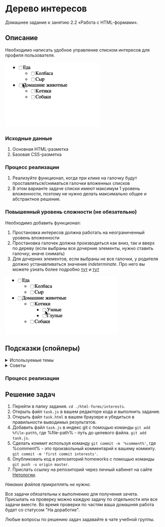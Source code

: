 # Дерево интересов

Домашнее задание к занятию 2.2 «Работа с HTML-формами».

## Описание 

Необходимо написать удобное управление списком интересов для профиля пользователя.

![Demo](./demo.gif)

### Исходные данные

1. Основная HTML-разметка
2. Базовая CSS-разметка

### Процесс реализации

1. Реализуйте функционал, когда при клике на галочку будут проставляться/сниматься
галочки вложенных списков
2. В этом варианте задаче списки имеют максимум 1 уровень вложенности, поэтому
не нужно делать максимально общее и абстрактное решение.

### Повышенный уровень сложности (не обязательно)

Необходимо добавить функционал:

1. Простановка интересов должна работать на неограниченный уровень вложенности
2. Простановка галочек должна производиться как вниз, так и вверх по дереву
(если выбраны все дочерние элементы, нужно ставить галочку; иначе снимать)
3. Для дочерних элементов, если выбраны не все галочки, у родителя должно
устанавливаться значение *indeterminate*. Про него вы можете узнать более подробно
[тут](https://css-tricks.com/indeterminate-checkboxes/) и 
[тут](https://ruseller.com/lessons.php?rub=28&id=1214)

![Demo](./extended-demo.gif)

## Подсказки (спойлеры)

<details>
<summary>Используемые темы</summary>

1. Свойства *checked* и *indeterminate* 
2. Методы *closest*, *querySelector* и *querySelectorAll*
3. [Рекурсия (для повышенной сложности)](https://learn.javascript.ru/recursion)

</details>

<details>
<summary>Советы</summary>

В задаче на повышенный уровень сложности довольно легко из-за рекурсии 
переполнить стек вызовов. Внимательно следите за тем, чтобы проверки на наличие
галочек вверх по дереву не шли обратно вниз.

</details>

### Процесс реализации

## Решение задач
1. Перейти в папку задания. `cd ./html-forms/interests`.
2. Открыть файл `task.js` в вашем редакторе кода и выполнить задание.
3. Открыть файл `task.html` в вашем браузере и убедиться в правильности выводимых результатов.
4. Добавить файл `task.js` в индекс git с помощью команды `git add %file-path%`, где %file-path% - путь до целевого файла. `git add task.js`.
5. Сделать коммит используя команду `git commit -m '%comment%'`, где %comment% - это произвольный комментарий к вашему коммиту. `git commit -m 'first commit interests'`.
6. Опубликовать код в репозиторий homeworks с помощью команды `git push -u origin master`.
7. Прислать ссылку на репозиторий через личный кабинет на сайте [Нетологии][6].

[0]: https://github.com/
[1]: https://www.sublimetext.com/
[2]: https://code.visualstudio.com/
[3]: https://github.com/netology-code/guides/tree/master/github
[4]: https://git-scm.com/
[5]: https://github.com/netology-code/guides/blob/master/git/REAMDE.md
[6]: https://netology.ru/

*Никаких файлов прикреплять не нужно.*

Все задачи обязательны к выполнению для получения зачета. Присылать на проверку можно каждую задачу по отдельности или все задачи вместе. Во время проверки по частям ваша домашняя работа будет со статусом "На доработке".

Любые вопросы по решению задач задавайте в чате учебной группы.